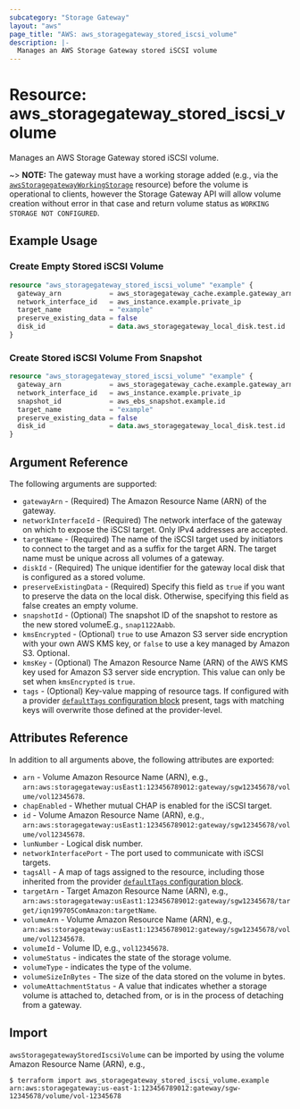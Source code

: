 ```yaml
---
subcategory: "Storage Gateway"
layout: "aws"
page_title: "AWS: aws_storagegateway_stored_iscsi_volume"
description: |-
  Manages an AWS Storage Gateway stored iSCSI volume
---
```


# Resource: aws_storagegateway_stored_iscsi_volume

Manages an AWS Storage Gateway stored iSCSI volume.

~> **NOTE:** The gateway must have a working storage added (e.g., via the [`awsStoragegatewayWorkingStorage`](/docs/providers/aws/r/storagegateway_working_storage.html) resource) before the volume is operational to clients, however the Storage Gateway API will allow volume creation without error in that case and return volume status as `WORKING STORAGE NOT CONFIGURED`.

## Example Usage

### Create Empty Stored iSCSI Volume

```terraform
resource "aws_storagegateway_stored_iscsi_volume" "example" {
  gateway_arn            = aws_storagegateway_cache.example.gateway_arn
  network_interface_id   = aws_instance.example.private_ip
  target_name            = "example"
  preserve_existing_data = false
  disk_id                = data.aws_storagegateway_local_disk.test.id
}
```

### Create Stored iSCSI Volume From Snapshot

```terraform
resource "aws_storagegateway_stored_iscsi_volume" "example" {
  gateway_arn            = aws_storagegateway_cache.example.gateway_arn
  network_interface_id   = aws_instance.example.private_ip
  snapshot_id            = aws_ebs_snapshot.example.id
  target_name            = "example"
  preserve_existing_data = false
  disk_id                = data.aws_storagegateway_local_disk.test.id
}
```

## Argument Reference

The following arguments are supported:

* `gatewayArn` - (Required) The Amazon Resource Name (ARN) of the gateway.
* `networkInterfaceId` - (Required) The network interface of the gateway on which to expose the iSCSI target. Only IPv4 addresses are accepted.
* `targetName` - (Required) The name of the iSCSI target used by initiators to connect to the target and as a suffix for the target ARN. The target name must be unique across all volumes of a gateway.
* `diskId` - (Required) The unique identifier for the gateway local disk that is configured as a stored volume.
* `preserveExistingData` - (Required) Specify this field as `true` if you want to preserve the data on the local disk. Otherwise, specifying this field as false creates an empty volume.
* `snapshotId` - (Optional) The snapshot ID of the snapshot to restore as the new stored volumeE.g., `snap1122Aabb`.
* `kmsEncrypted` - (Optional) `true` to use Amazon S3 server side encryption with your own AWS KMS key, or `false` to use a key managed by Amazon S3. Optional.
* `kmsKey` - (Optional) The Amazon Resource Name (ARN) of the AWS KMS key used for Amazon S3 server side encryption. This value can only be set when `kmsEncrypted` is `true`.
* `tags` - (Optional) Key-value mapping of resource tags. If configured with a provider [`defaultTags` configuration block](https://registry.terraform.io/providers/hashicorp/aws/latest/docs#default_tags-configuration-block) present, tags with matching keys will overwrite those defined at the provider-level.

## Attributes Reference

In addition to all arguments above, the following attributes are exported:

* `arn` - Volume Amazon Resource Name (ARN), e.g., `arn:aws:storagegateway:usEast1:123456789012:gateway/sgw12345678/volume/vol12345678`.
* `chapEnabled` - Whether mutual CHAP is enabled for the iSCSI target.
* `id` - Volume Amazon Resource Name (ARN), e.g., `arn:aws:storagegateway:usEast1:123456789012:gateway/sgw12345678/volume/vol12345678`.
* `lunNumber` - Logical disk number.
* `networkInterfacePort` - The port used to communicate with iSCSI targets.
* `tagsAll` - A map of tags assigned to the resource, including those inherited from the provider [`defaultTags` configuration block](https://registry.terraform.io/providers/hashicorp/aws/latest/docs#default_tags-configuration-block).
* `targetArn` - Target Amazon Resource Name (ARN), e.g., `arn:aws:storagegateway:usEast1:123456789012:gateway/sgw12345678/target/iqn199705ComAmazon:targetName`.
* `volumeArn` - Volume Amazon Resource Name (ARN), e.g., `arn:aws:storagegateway:usEast1:123456789012:gateway/sgw12345678/volume/vol12345678`.
* `volumeId` - Volume ID, e.g., `vol12345678`.
* `volumeStatus` - indicates the state of the storage volume.
* `volumeType` - indicates the type of the volume.
* `volumeSizeInBytes` - The size of the data stored on the volume in bytes.
* `volumeAttachmentStatus` - A value that indicates whether a storage volume is attached to, detached from, or is in the process of detaching from a gateway.

## Import

`awsStoragegatewayStoredIscsiVolume` can be imported by using the volume Amazon Resource Name (ARN), e.g.,

```
$ terraform import aws_storagegateway_stored_iscsi_volume.example arn:aws:storagegateway:us-east-1:123456789012:gateway/sgw-12345678/volume/vol-12345678
```

<!-- cache-key: cdktf-0.17.0-pre.15 input-ebdd7b4440a25f650e024352f80f936067a4f5ee42f5a88142e66f691f3cd754 -->
